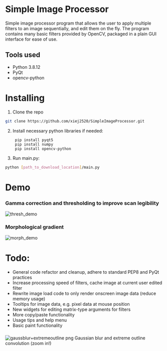 # Simple Image Processor
Simple image processor program that allows the user to apply multiple filters to an image sequentially, and edit them on the fly. 
The program contains many basic filters provided by OpenCV, packaged in a plain GUI interface for ease of use.


## Tools used
* Python 3.8.12
* PyQt
* opencv-python

# Installing
1. Clone the repo
```sh
git clone https://github.com/xiej2520/SimpleImageProcessor.git
```
2. Install necessary python libraries if needed:

        pip install pyqt5
        pip install numpy
        pip install opencv-python
3. Run main.py:
```sh
python [path_to_download_location]/main.py
```

# Demo
### Gamma correction and thresholding to improve scan legibility
![thresh_demo](https://user-images.githubusercontent.com/16630834/151078551-083901d6-1b90-414a-93db-2e6659319aa1.gif)
### Morphological gradient
![morph_demo](https://user-images.githubusercontent.com/16630834/151078944-5d9ea7a0-5ab2-438e-9914-a9e621ef4ced.gif)

# Todo:
* General code refactor and cleanup, adhere to standard PEP8 and PyQt practices
* Increase processing speed of filters, cache image at current user edited filter
* Rewrite image load code to only render onscreen image data (reduce memory usage)
* Tooltips for image data, e.g. pixel data at mouse position
* New widgets for editing matrix-type arguments for filters
* More copy/paste functionality
* Usage tips and help menu
* Basic paint functionality

###
![gaussblur+extremeoutline png](https://user-images.githubusercontent.com/16630834/151079028-2375f59f-3d82-402b-98f1-cbf0eb3714be.png)
Gaussian blur and extreme outline convolution (zoom in!)
